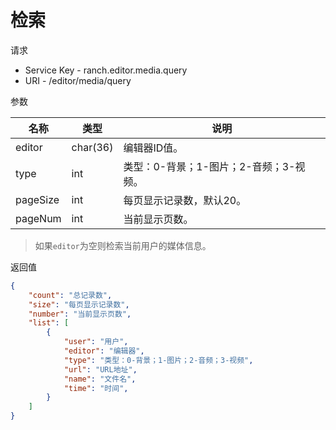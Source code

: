# 检索

请求
- Service Key - ranch.editor.media.query
- URI - /editor/media/query

参数

|名称|类型|说明|
|---|---|---|
|editor|char(36)|编辑器ID值。|
|type|int|类型：0-背景；1-图片；2-音频；3-视频。|
|pageSize|int|每页显示记录数，默认20。|
|pageNum|int|当前显示页数。|

> 如果`editor`为空则检索当前用户的媒体信息。

返回值
```json
{
    "count": "总记录数",
    "size": "每页显示记录数",
    "number": "当前显示页数",
    "list": [
        {
            "user": "用户",
            "editor": "编辑器",
            "type": "类型：0-背景；1-图片；2-音频；3-视频",
            "url": "URL地址",
            "name": "文件名",
            "time": "时间",
        }
    ]
}
```